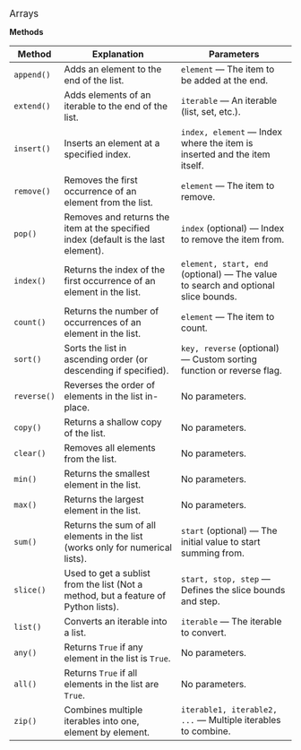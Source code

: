 <big>Arrays</big>

**Methods**

| **Method**              | **Explanation**                                                                                              | **Parameters**                                |
|-------------------------|--------------------------------------------------------------------------------------------------------------|-----------------------------------------------|
| `append()`              | Adds an element to the end of the list.                                                                       | `element` — The item to be added at the end.   |
| `extend()`              | Adds elements of an iterable to the end of the list.                                                          | `iterable` — An iterable (list, set, etc.).    |
| `insert()`              | Inserts an element at a specified index.                                                                       | `index, element` — Index where the item is inserted and the item itself. |
| `remove()`              | Removes the first occurrence of an element from the list.                                                     | `element` — The item to remove.               |
| `pop()`                 | Removes and returns the item at the specified index (default is the last element).                            | `index` (optional) — Index to remove the item from. |
| `index()`               | Returns the index of the first occurrence of an element in the list.                                           | `element, start, end` (optional) — The value to search and optional slice bounds. |
| `count()`               | Returns the number of occurrences of an element in the list.                                                   | `element` — The item to count.                |
| `sort()`                | Sorts the list in ascending order (or descending if specified).                                               | `key, reverse` (optional) — Custom sorting function or reverse flag. |
| `reverse()`             | Reverses the order of elements in the list in-place.                                                           | No parameters.                               |
| `copy()`                | Returns a shallow copy of the list.                                                                            | No parameters.                               |
| `clear()`               | Removes all elements from the list.                                                                            | No parameters.                               |
| `min()`                 | Returns the smallest element in the list.                                                                      | No parameters.                               |
| `max()`                 | Returns the largest element in the list.                                                                       | No parameters.                               |
| `sum()`                 | Returns the sum of all elements in the list (works only for numerical lists).                                 | `start` (optional) — The initial value to start summing from. |
| `slice()`               | Used to get a sublist from the list (Not a method, but a feature of Python lists).                            | `start, stop, step` — Defines the slice bounds and step. |
| `list()`                | Converts an iterable into a list.                                                                             | `iterable` — The iterable to convert.         |
| `any()`                 | Returns `True` if any element in the list is `True`.                                                           | No parameters.                               |
| `all()`                 | Returns `True` if all elements in the list are `True`.                                                         | No parameters.                               |
| `zip()`                 | Combines multiple iterables into one, element by element.                                                      | `iterable1, iterable2, ...` — Multiple iterables to combine. |


